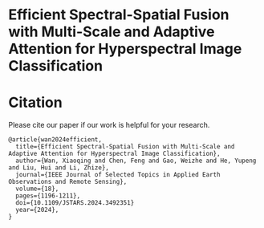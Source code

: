 # Efficient Spectral-Spatial Fusion with Multi-Scale and Adaptive Attention for Hyperspectral Image Classification


# Citation
Please cite our paper if our work is helpful for your research.
```
@article{wan2024efficient,
  title={Efficient Spectral-Spatial Fusion with Multi-Scale and Adaptive Attention for Hyperspectral Image Classification},
  author={Wan, Xiaoqing and Chen, Feng and Gao, Weizhe and He, Yupeng and Liu, Hui and Li, Zhize},
  journal={IEEE Journal of Selected Topics in Applied Earth Observations and Remote Sensing},
  volume={18},
  pages={1196-1211},
  doi={10.1109/JSTARS.2024.3492351}
  year={2024},
}
```

